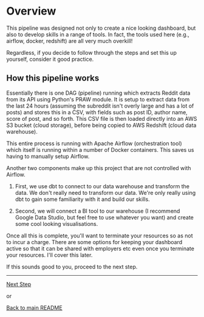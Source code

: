 # Overview

This pipeline was designed not only to create a nice looking dashboard, but also to develop skills in a range of tools. In fact, the tools used here (e.g., airflow, docker, redshift) are all very much overkill!

Regardless, if you decide to follow through the steps and set this up yourself, consider it good practice.

## How this pipeline works

Essentially there is one DAG (pipeline) running which extracts Reddit data from its API using Python's PRAW module. It is setup to extract data from the last 24 hours (assuming the subreddit isn't overly large and has a lot of posts) and stores this in a CSV, with fields such as post ID, author name, score of post, and so forth. This CSV file is then loaded directly into an AWS S3 bucket (cloud storage), before being copied to AWS Redshift (cloud data warehouse).

This entire process is running with Apache Airflow (orchestration tool) which itself is running within a number of Docker containers. This saves us having to manually setup Airflow. 

Another two components make up this project that are not controlled with Airflow. 

1. First, we use dbt to connect to our data warehouse and transform the data. We don't really need to transform our data. We're only really using dbt to gain some familiarity with it and build our skills. 

2. Second, we will connect a BI tool to our warehouse (I recommend Google Data Studio, but feel free to use whatever you want) and create some cool looking visualisations.

Once all this is complete, you'll want to terminate your resources so as not to incur a charge. There are some options for keeping your dashboard active so that it can be shared with employers etc even once you terminate your resources. I'll cover this later.

If this sounds good to you, proceed to the next step.

---

[Next Step](reddit.md)

or

[Back to main README](../README.md)

